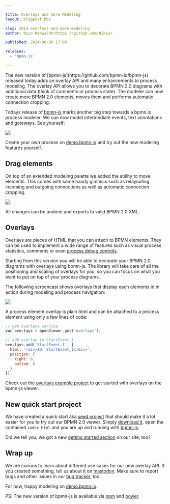 ```yaml
---

title: Overlays and more Modeling
layout: blogpost.hbs

slug: 2014-overlays-and-more-modeling
author: Nico Rehwaldt<https://github.com/Nikku>

published: 2014-08-06 17:00

releases:
  - 'bpmn-js'

---
```


<p class="introduction">
  The new version of [bpmn-js](https://github.com/bpmn-io/bpmn-js) released today adds an overlay API and many enhancements to process modeling.
  The overlay API allows you to decorate BPMN 2.0 diagrams with additional data (think of comments or process state).
  The modeler can now create more BPMN 2.0 elements, moves them and performs automatic connection cropping.
</p>

<!-- continue -->


Todays release of [bpmn-js](https://github.com/bpmn-io/bpmn-js) marks another big step towards a bpmn.io process modeler.
We can now model intermediate events, text annotations and gateways. See yourself:

<div class="figure">
  <img src="{{ assets }}/attachments/blog/2014/006-bpmn-elements.gif">
</div>

Create your own process on [demo.bpmn.io](http://demo.bpmn.io/new) and try out the new modeling features yourself.


## Drag elements

On top of an extended modeling palette we added the ability to move elements.
This comes with some handy gimmics such as relayouting incoming and outgoing connections as well as automatic connection cropping.

<div class="figure">
  <img src="{{ assets }}/attachments/blog/2014/006-move.gif">
</div>

All changes can be undone and exports to valid BPMN 2.0 XML.


## Overlays

Overlays are pieces of HTML that you can attach to BPMN elements.
They can be used to implement a wide range of features such as visual process statistics, comments or even <a href="https://twitter.com/nrehwaldt/status/484353237932584961">process debug controls</a>.

Starting from this version you will be able to decorate your BPMN 2.0 diagrams with overlays using bpmn-js.
The library will take care of all the positioning and scaling of overlays for you, so you can focus on what you want to put on top of your process diagrams.

The following screencast shows overlays that display each elements id in action during modeling and process navigation:

<div class="figure">
  <img src="{{ assets }}/attachments/blog/2014/006-overlays.gif">
</div>


A process element overlay is plain html and can be attached to a process element using only a few lines of code:

```javascript
// get overlays service
var overlays = bpmnViewer.get('overlays');

// add overlay to StartEvent_1
overlays.add('StartEvent_1', {
  html: '<div>ID: StartEvent_1</div>',
  position: {
    right: 0,
    bottom: 0
  }
});
```

Check out the [overlays example project](https://github.com/bpmn-io/bpmn-js-examples) to get started with overlays on the bpmn-js viewer.


## New quick start project

We have created a quick start áka [seed project](https://github.com/bpmn-io/bpmn-js-seed) that should make it a lot easier for you to try out our BPMN 2.0 viewer. Simply [download it](https://github.com/bpmn-io/bpmn-js-seed/archive/master.zip), open the contained `index.html` and you are up and running with [bpmn-js](https://github.com/bpmn-io/bpmn-js).

Did we tell you, we got a new [getting started section](http://bpmn.io/getting-started) on our site, too?


## Wrap up

We are curious to learn about different use cases for our new overlay API. If you created something, tell us about it on [mastodon](https://fosstodon.org/@bpmn_io). Make sure to report bugs and other issues in our [bug tracker](https://github.com/bpmn-io/bpmn-js/issues), too.

For now, happy modeling on [demo.bpmn.io](http://demo.bpmn.io/new).


PS: The new version of bpmn-js is available via [npm](http://npmjs.org/bpmn-js) and [bower](https://github.com/bpmn-io/bower-bpmn-js).

